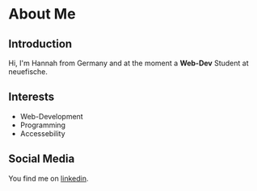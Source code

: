 # About Me

## Introduction

Hi, I'm Hannah from Germany and at the moment a **Web-Dev** Student at neuefische.

## Interests
- Web-Development
- Programming
- Accessebility


## Social Media
You find me on [linkedin](www.linkedin.com/in/hannah-steil-a0784b19b).
